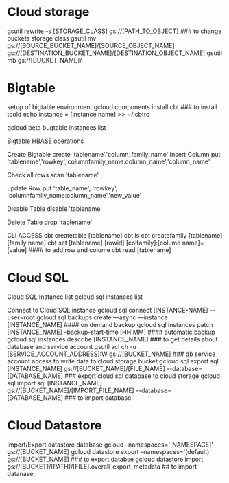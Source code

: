 # Cloud storage

gsutil rewrite -s [STORAGE_CLASS] gs://[PATH_TO_OBJECT] ### to change buckets storage class
gsutil mv gs://[SOURCE_BUCKET_NAME]/[SOURCE_OBJECT_NAME] gs://[DESTINATION_BUCKET_NAME]/[DESTINATION_OBJECT_NAME]
gsutil mb gs://[BUCKET_NAME]/

# Bigtable 

setup of bigtable environment
  gcloud components install cbt ### to install toold
  echo instance = [instance name] >> ~/.cbtrc
  
gcloud beta bugtable instances list

Bigtable HBASE operations 

  Create Bigtable 
    create 'tablename'.'column_family_name'
  Insert Column 
    put 'tablename','rowkey','columnfamily_name:column_name','column_name'
    
  Check all rows
    scan 'tablename'
   
  update Row 
    put 'table_name', 'rowkey', 'columnfamily_name:column_name','new_value'
  
  Disable Table 
    disable 'tablename'
  
  Delete Table 
     drop 'tablename'
     
CLI ACCESS
  cbt createtable [tablename]
  cbt ls
  cbt createfamily [tablename] [family name]
  cbt set [tablename] [rowid] [colfamily]:[colume name]=[value] #### to add row and colume
  cbt read [tablename]


# Cloud SQL

Cloud SQL Instance list
  gcloud sql instances list

Connect to Cloud SQL instance
  gcloud sql connect [INSTANCE-NAME] --user=root
  gcloud sql backups create ––async ––instance [INSTANCE_NAME] #### on demand backup
  gcloud sql instances patch [INSTANCE_NAME] –backup-start-time [HH:MM] #### automatic backup
  gcloud sql instances describe [INSTANCE_NAME] ### to get details about database and service account
  gsutil acl ch -u [SERVICE_ACCOUNT_ADDRESS]:W gs://[BUCKET_NAME] ### db service account access to write data to cloud storage bucket
  gcloud sql export sql [INSTANCE_NAME] gs://[BUCKET_NAME]/[FILE_NAME] --database=[DATABASE_NAME] ### export cloud sql database to cloud storage
  gcloud sql import sql [INSTANCE_NAME] gs://[BUCKET_NAME]/[IMPORT_FILE_NAME] --database=[DATABASE_NAME] ### to import database
  
  
# Cloud Datastore 
  Import/Export datastore database
    gcloud –namespaces='[NAMESPACE]' gs://[BUCKET_NAME}
    gcloud datastore export –namespaces='(default)' gs://[BUCKET_NAME] ### to export databse
    gcloud datastore import gs://[BUCKET]/[PATH]/[FILE].overall_export_metadata ## to import datanase
    
    
    



